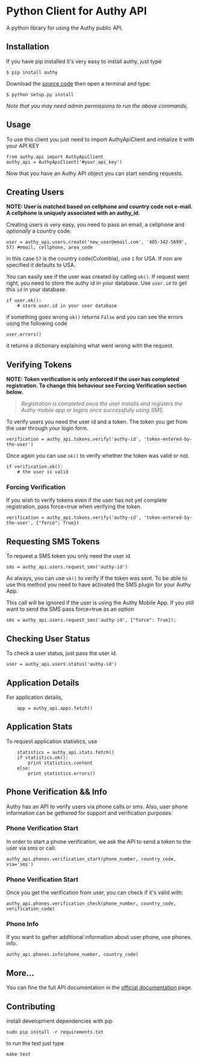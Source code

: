 # Python Client for Authy API

A python library for using the Authy public API.


## Installation

If you have pip installed it's very easy to install authy, just type

    $ pip install authy

Download the [source code](https://github.com/authy/authy-python/zipball/master) then open a terminal and type:

    $ python setup.py install

_Note that you may need admin permissions to run the above commands._

## Usage

To use this client you just need to import AuthyApiClient and initialize it with your API KEY


    from authy.api import AuthyApiClient
    authy_api = AuthyApiClient('#your_api_key')

Now that you have an Authy API object you can start sending requests.


## Creating Users

__NOTE: User is matched based on cellphone and country code not e-mail.
A cellphone is uniquely associated with an authy_id.__

Creating users is very easy, you need to pass an email, a cellphone and _optionally_ a country code:

    user = authy_api.users.create('new_user@email.com', '405-342-5699', 57) #email, cellphone, area_code

in this case `57` is the country code(Colombia), use `1` for USA. If non are specified it defaults to USA.

You can easily see if the user was created by calling `ok()`.
If request went right, you need to store the authy id in your database. Use `user.id` to get this `id` in your database.

    if user.ok():
        # store user.id in your user database

if something goes wrong `ok()` returns `False` and you can see the errors using the following code

    user.errors()

it returns a dictionary explaining what went wrong with the request.


## Verifying Tokens


__NOTE: Token verification is only enforced if the user has completed registration. To change this behaviour see Forcing Verification section below.__

   >*Registration is completed once the user installs and registers the Authy mobile app or logins once successfully using SMS.*


To verify users you need the user id and a token. The token you get from the user through your login form.

    verification = authy_api.tokens.verify('authy-id', 'token-entered-by-the-user')

Once again you can use `ok()` to verify whether the token was valid or not.

    if verification.ok():
        # the user is valid


### Forcing Verification

If you wish to verify tokens even if the user has not yet complete registration, pass force=true when verifying the token.

    verification = authy_api.tokens.verify('authy-id', 'token-entered-by-the-user', {"force": True})

## Requesting SMS Tokens

To request a SMS token you only need the user id.

    sms = authy_api.users.request_sms('authy-id')

As always, you can use `ok()` to verify if the token was sent. To be able to use this method you need to have activated the SMS plugin for your Authy App.

This call will be ignored if the user is using the Authy Mobile App. If you still want to send
the SMS pass force=true as an option

    sms = authy_api.users.request_sms('authy-id', {"force": True});

## Checking User Status

To check a user status, just pass the user id.

    user = authy_api.users.status('authy-id')


## Application Details

For application details,

        app = authy_api.apps.fetch()

## Application Stats

To request application statistics, use

        statistics = authy_api.stats.fetch()
        if statistics.ok():
            print statistics.content
        else:
            print statistics.errors()

## Phone Verification && Info

Authy has an API to verify users via phone calls or sms. Also, user phone information can be gethered
for support and verification purposes.

### Phone Verification Start

In order to start a phone verification, we ask the API to send a token to the user via sms or call:

    authy_api.phones.verification_start(phone_number, country_code, via='sms')

### Phone Verification Start

Once you get the verification from user, you can check if it's valid with:

    authy_api.phones.verification_check(phone_number, country_code, verification_code)

### Phone Info

If you want to gather additional information about user phone, use phones info.

    authy_api.phones.info(phone_number, country_code)

## More…

You can fine the full API documentation in the [official documentation](https://docs.authy.com) page.


## Contributing

install development dependencies with pip

    sudo pip install -r requirements.txt

to run the test just type

    make test



